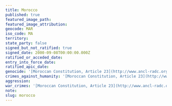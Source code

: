 ```yaml
---
title: Morocco
published: true
featured_image_path:
featured_image_attribution:
geocode: MAR
iso_code: MA
territory:
state_party: false
signed_but_not_ratified: true
signed_date: 2000-09-08T00:00:00.000Z
ratified_or_acceded_date:
entry_into_force_date:
ratified_apic_date:
genocide: '[Moroccan Constitution, Article 23](http://www.ancl-radc.org.za/sites/default/files/morocco_eng.pdf)'
crimes_against_humanity: '[Moroccan Constitution, Article 23](http://www.ancl-radc.org.za/sites/default/files/morocco_eng.pdf)'
aggression:
war_crimes: '[Moroccan Constitution, Article 23](http://www.ancl-radc.org.za/sites/default/files/morocco_eng.pdf)'
note:
slug: morocco
---
```




